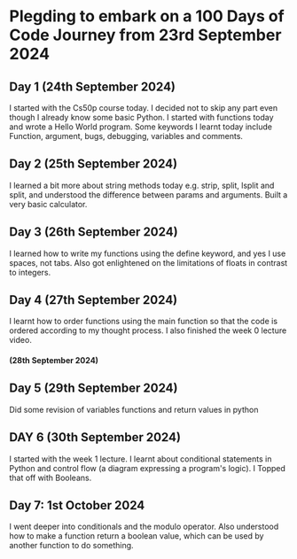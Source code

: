 # Plegding to embark on a 100 Days of Code Journey from 23rd September 2024


## Day 1 (24th September 2024)
I started with the Cs50p course today. I decided not to skip any part even though I already know some basic Python.  I started with functions today and wrote a Hello World program. Some keywords I learnt today include  Function, argument, bugs, debugging, variables and comments.

## Day 2 (25th September 2024)
I learned a bit more about string methods today e.g. strip, split, lsplit and split, and understood the difference between params and arguments. Built a very basic calculator. 


## Day 3 (26th September 2024)
I learned how to write my functions using the define keyword, and yes I use spaces, not tabs. Also got enlightened on the limitations of floats in contrast to integers.


## Day 4 (27th September 2024)
I learnt how to order functions using the main function so that the code is ordered according to my thought process. I also finished the week 0 lecture video.  

#### (28th September 2024)

## Day 5 (29th September 2024)

Did some revision of variables functions and return values in python 

## DAY 6 (30th September 2024)
I started with the week 1 lecture. I learnt about conditional statements in Python and control flow (a diagram expressing a program's logic). I Topped that off with Booleans. 

## Day 7: 1st  October  2024
I went deeper into conditionals and the modulo operator. Also understood how to make a function return a boolean value, which can be used by another function to do something.
